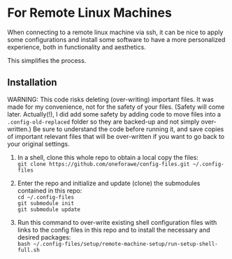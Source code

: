 # For Remote Linux Machines

When connecting to a remote linux machine via ssh, it can be nice to apply some
configurations and install some software to have a more personalized experience,
both in functionality and aesthetics.

This simplifies the process.


## Installation

WARNING: This code risks deleting (over-writing) important files. It was made
for my convenience, not for the safety of your files.  (Safety will come later.
Actually(!), I did add some safety by adding code to move files into a
`.config-old-replaced` folder so they are backed-up and not simply
over-written.)  Be sure to understand the code before running it, and save
copies of important relevant files that will be over-written if you want to go
back to your original settings.

1. In a shell, clone this whole repo to obtain a local copy the files:  
   `git clone https://github.com/oneforawe/config-files.git ~/.config-files`

2. Enter the repo and initialize and update (clone) the submodules contained in
this repo:  
   `cd ~/.config-files`  
   `git submodule init`  
   `git submodule update`

3. Run this command to over-write existing shell configuration files with links
to the config files in this repo and to install the necessary and desired
packages:  
   `bash ~/.config-files/setup/remote-machine-setup/run-setup-shell-full.sh`
